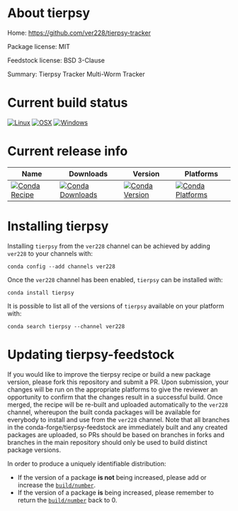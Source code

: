 About tierpsy
=============

Home: https://github.com/ver228/tierpsy-tracker

Package license: MIT

Feedstock license: BSD 3-Clause

Summary: Tierpsy Tracker Multi-Worm Tracker



Current build status
====================

[![Linux](https://img.shields.io/circleci/project/github/ver228/tierpsy-feedstock/master.svg?label=Linux)](https://circleci.com/gh/ver228/tierpsy-feedstock)
[![OSX](https://img.shields.io/travis/ver228/tierpsy-feedstock/master.svg?label=macOS)](https://travis-ci.com/ver228/tierpsy-feedstock)
[![Windows](https://img.shields.io/appveyor/ci/ver228/tierpsy-feedstock/master.svg?label=Windows)](https://ci.appveyor.com/project/ver228/tierpsy-feedstock/branch/master)

Current release info
====================

| Name | Downloads | Version | Platforms |
| --- | --- | --- | --- |
| [![Conda Recipe](https://img.shields.io/badge/recipe-tierpsy-green.svg)](https://anaconda.org/ver228/tierpsy) | [![Conda Downloads](https://img.shields.io/conda/dn/ver228/tierpsy.svg)](https://anaconda.org/ver228/tierpsy) | [![Conda Version](https://img.shields.io/conda/vn/ver228/tierpsy.svg)](https://anaconda.org/ver228/tierpsy) | [![Conda Platforms](https://img.shields.io/conda/pn/ver228/tierpsy.svg)](https://anaconda.org/ver228/tierpsy) |

Installing tierpsy
==================

Installing `tierpsy` from the `ver228` channel can be achieved by adding `ver228` to your channels with:

```
conda config --add channels ver228
```

Once the `ver228` channel has been enabled, `tierpsy` can be installed with:

```
conda install tierpsy
```

It is possible to list all of the versions of `tierpsy` available on your platform with:

```
conda search tierpsy --channel ver228
```




Updating tierpsy-feedstock
==========================

If you would like to improve the tierpsy recipe or build a new
package version, please fork this repository and submit a PR. Upon submission,
your changes will be run on the appropriate platforms to give the reviewer an
opportunity to confirm that the changes result in a successful build. Once
merged, the recipe will be re-built and uploaded automatically to the
`ver228` channel, whereupon the built conda packages will be available for
everybody to install and use from the `ver228` channel.
Note that all branches in the conda-forge/tierpsy-feedstock are
immediately built and any created packages are uploaded, so PRs should be based
on branches in forks and branches in the main repository should only be used to
build distinct package versions.

In order to produce a uniquely identifiable distribution:
 * If the version of a package **is not** being increased, please add or increase
   the [``build/number``](https://conda.io/docs/user-guide/tasks/build-packages/define-metadata.html#build-number-and-string).
 * If the version of a package **is** being increased, please remember to return
   the [``build/number``](https://conda.io/docs/user-guide/tasks/build-packages/define-metadata.html#build-number-and-string)
   back to 0.
